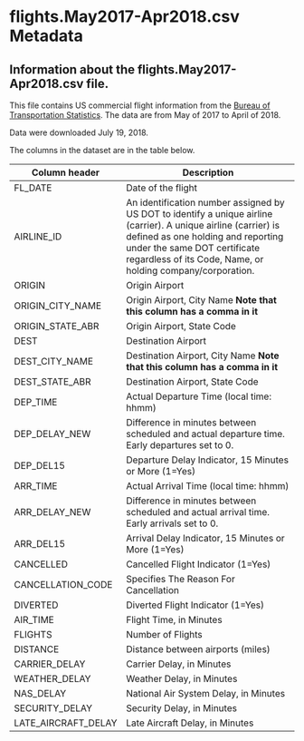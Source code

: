 # flights.May2017-Apr2018.csv Metadata

## Information about the flights.May2017-Apr2018.csv file.

This file contains US commercial flight information from the [Bureau of Transportation Statistics](https://www.transtats.bts.gov/DL_SelectFields.asp).
The data are from May of 2017 to April of 2018.


Data were downloaded July 19, 2018.


The columns in the dataset are in the table below.

Column header | Description
--------------|------------
FL_DATE | Date of the flight
AIRLINE_ID | An identification number assigned by US DOT to identify a unique airline (carrier). A unique airline (carrier) is defined as one holding and reporting under the same DOT certificate regardless of its Code, Name, or holding company/corporation.
ORIGIN | Origin Airport
ORIGIN_CITY_NAME | Origin Airport, City Name **Note that this column has a comma in it**
ORIGIN_STATE_ABR | Origin Airport, State Code
DEST | Destination Airport
DEST_CITY_NAME | Destination Airport, City Name **Note that this column has a comma in it**
DEST_STATE_ABR | Destination Airport, State Code
DEP_TIME | Actual Departure Time (local time: hhmm)
DEP_DELAY_NEW | Difference in minutes between scheduled and actual departure time. Early departures set to 0.
DEP_DEL15 | Departure Delay Indicator, 15 Minutes or More (1=Yes)
ARR_TIME | Actual Arrival Time (local time: hhmm)
ARR_DELAY_NEW | Difference in minutes between scheduled and actual arrival time. Early arrivals set to 0.
ARR_DEL15 | Arrival Delay Indicator, 15 Minutes or More (1=Yes)
CANCELLED | Cancelled Flight Indicator (1=Yes)
CANCELLATION_CODE | Specifies The Reason For Cancellation
DIVERTED | Diverted Flight Indicator (1=Yes)
AIR_TIME | Flight Time, in Minutes
FLIGHTS | Number of Flights
DISTANCE | Distance between airports (miles)
CARRIER_DELAY | Carrier Delay, in Minutes
WEATHER_DELAY | Weather Delay, in Minutes
NAS_DELAY | National Air System Delay, in Minutes
SECURITY_DELAY | Security Delay, in Minutes
LATE_AIRCRAFT_DELAY | Late Aircraft Delay, in Minutes
